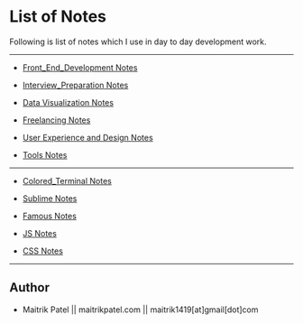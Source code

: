 # List of Notes
Following is list of notes which I use in day to day development work. 

---

- [Front_End_Development Notes](Front_End_Development.md)

- [Interview_Preparation Notes](Interview_Preparation.md)

- [Data Visualization Notes](dataviz.md)

- [Freelancing Notes](Freelancing.md)

- [User Experience and Design Notes](UX.md)

- [Tools Notes](Tools.md)

---

- [Colored_Terminal Notes](Colored_Terminal.md)

- [Sublime Notes](Sublime.md)

- [Famous Notes](Famous.md)

- [JS Notes](JS.md)

- [CSS Notes](JS.md)


---
## Author

- Maitrik Patel || maitrikpatel.com || maitrik1419[at]gmail[dot]com